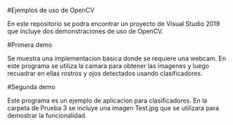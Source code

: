 #Ejemplos de uso de OpenCV

En este repositorio se podra encontrar un proyecto de Visual Studio 2019 que incluye dos demonstraciones de uso de OpenCV.

#Primera demo

Se muestra una implementacion basica donde se requiere una webcam. En este programa se utiliza la camara para obtener las imagenes y luego recuadrar en ellas rostros y ojos detectados usando clasificadores.

#Segunda demo

Este programa es un ejemplo de aplicacion para clasificadores. En la carpeta de Prueba 3 se incluye una imagen Test.jpg que se utilizara para demostrar la funcionalidad.
